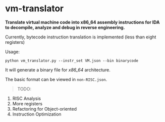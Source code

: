# vm-translator

**Translate virtual machine code into x86_64 assembly instructions for IDA to decompile, analyze and debug in reverse engineering.**

Currently, bytecode instruction translation is implemented (less than eight registers)

Usage:

`python vm_translator.py --instr_set VM.json --bin binarycode`

It will generate a binary file for *x86_64* architecture.

The basic format can be viewed in `non-RISC.json`.

> TODO:
1. RISC Analysis
2. More registers
3. Refactoring for Object-oriented
4. Instruction Optimization

